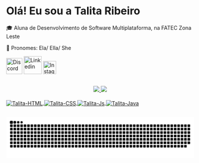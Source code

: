 # Olá! Eu sou a Talita Ribeiro 

🎓  Aluna de Desenvolvimento de Software Multiplataforma, na FATEC Zona Leste

💁 Pronomes: Ela/ Ella/ She

 <div>
 	<a href="https://discord.com/" target="_blank"><img src="https://i.imgur.com/K9DMDt5.png" title="Discord" width="43" height="43"/></a>
  <a href="https://www.linkedin.com/in/talita-ribeiro-b5a105186/" target="_blank"><img src="https://imgur.com/agFpzYh.png" title="Linkedin" width="48" height="48" topmargin="80" /></a>
  <a href="https://www.instagram.com/talitaribeiro.ribeiro/" target="_blank"><img src="https://i.imgur.com/OjckXlZ.png" title="Instagram" width="35" height="35"/></a>
 
</div>
  
  ##
<div align="center">
  <a href="https://github.com/talitarribeiro">
  <img height="140em" src="https://github-readme-stats.vercel.app/api?username=talitarribeiro&show_icons=true&theme=dracula&include_all_commits=true&count_private=true"/>
  <img height="140em" src="https://github-readme-stats.vercel.app/api/top-langs/?username=talitarribeiro&layout=compact&langs_count=7&theme=dracula"/>
</div>
  
<div style="display: flow"><br>
 <img align="center" alt="Talita-HTML" height="40" width="50" src="https://cdn.jsdelivr.net/gh/devicons/devicon/icons/html5/html5-original.svg">
 <img align="center" alt="Talita-CSS" height="40" width="50" src="https://cdn.jsdelivr.net/gh/devicons/devicon/icons/css3/css3-original.svg">
 <img align="center" alt="Talita-Js" height="40" width="50" src="https://cdn.jsdelivr.net/gh/devicons/devicon/icons/javascript/javascript-original.svg">
 <img align="center" alt="Talita-Java" height="40" width="50" src="https://cdn.jsdelivr.net/gh/devicons/devicon/icons/java/java-original.svg" 
</div>
  
  ##

![Snake animation](https://github.com/talitarribeiro/talitarribeiro/blob/output/github-contribution-grid-snake.svg)

